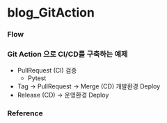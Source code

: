# blog_GitAction

### Flow 

### Git Action 으로 CI/CD를 구축하는 예제

- PullRequest (CI) 검증
  - Pytest
- Tag -> PullRequest -> Merge (CD) 개발환경 Deploy
- Release (CD) -> 운영환경 Deploy

### Reference